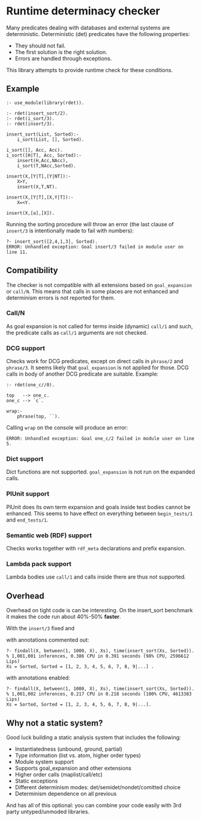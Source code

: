 # Runtime determinacy checker

Many predicates dealing with databases and external systems
are deterministic. Deterministic (det) predicates have the following
properties:

 * They should not fail.
 * The first solution is the right solution.
 * Errors are handled through exceptions.

This library attempts to provide runtime check for these conditions.

## Example

    :- use_module(library(rdet)).

    :- rdet(insert_sort/2).
    :- rdet(i_sort/3).
    :- rdet(insert/3).

    insert_sort(List, Sorted):-
        i_sort(List, [], Sorted).

    i_sort([], Acc, Acc).
    i_sort([H|T], Acc, Sorted):-
        insert(H,Acc,NAcc),
        i_sort(T,NAcc,Sorted).

    insert(X,[Y|T],[Y|NT]):-
        X>Y,
        insert(X,T,NT).

    insert(X,[Y|T],[X,Y|T]):-
        X=<Y.

    insert(X,[a],[X]).

Running the sorting procedure will throw an error (the last clause of `insert/3` is
intentionally made to fail with numbers):

    ?- insert_sort([2,4,1,3], Sorted).
    ERROR: Unhandled exception: Goal insert/3 failed in module user on line 11.

## Compatibility

The checker is not compatible with all extensions based on
`goal_expansion` or `call/N`. This means that calls in some
places are not enhanced and determinism errors is not reported
for them.

### Call/N

As goal expansion is not called for terms inside (dynamic)
`call/1` and such, the predicate calls as `call/1` arguments
are not checked.

### DCG support

Checks work for DCG predicates, except on direct
calls in `phrase/2` and `phrase/3`. It seems likely that
`goal_expansion` is not applied for those. DCG calls in body
of another DCG predicate are suitable. Example:

    :- rdet(one_c//0).

    top   --> one_c.
    one_c --> `c`.

    wrap:-
        phrase(top, ``).

Calling `wrap` on the console will produce an error:

    ERROR: Unhandled exception: Goal one_c/2 failed in module user on line 5.

### Dict support

Dict functions are not supported. `goal_expansion` is not run on
the expanded calls.

### PlUnit support

PlUnit does its own term expansion and goals inside test bodies
cannot be enhanced. This seems to have effect on everything between
`begin_tests/1` and `end_tests/1`.

### Semantic web (RDF) support

Checks works together with `rdf_meta` declarations and prefix
expansion.

### Lambda pack support

Lambda bodies use `call/1` and calls inside there are thus not supported.

## Overhead

Overhead on tight code is can be interesting. On the insert_sort
benchmark it makes the code run about 40%-50% **faster**.

With the `insert/3` fixed and

with annotations commented out:

    ?- findall(X, between(1, 1000, X), Xs), time(insert_sort(Xs, Sorted)).
    % 1,001,001 inferences, 0.386 CPU in 0.391 seconds (98% CPU, 2596612 Lips)
    Xs = Sorted, Sorted = [1, 2, 3, 4, 5, 6, 7, 8, 9|...] .

with annotations enabled:

    ?- findall(X, between(1, 1000, X), Xs), time(insert_sort(Xs, Sorted)).
    % 1,001,002 inferences, 0.217 CPU in 0.218 seconds (100% CPU, 4613383 Lips)
    Xs = Sorted, Sorted = [1, 2, 3, 4, 5, 6, 7, 8, 9|...].

## Why not a static system?

Good luck building a static analysis system that includes the following:

 * Instantiatedness (unbound, ground, partial)
 * Type information (list vs. atom, higher order types)
 * Module system support
 * Supports goal_expansion and other extensions
 * Higher order calls (maplist/call/etc)
 * Static exceptions
 * Different determinism modes: det/semidet/nondet/comitted choice
 * Determinism dependence on all previous

And has all of this optional: you can combine your code easily
with 3rd party untyped/unmoded libraries.
